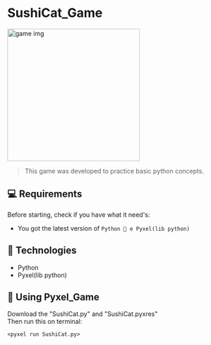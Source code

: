 # SushiCat_Game

<img src="https://user-images.githubusercontent.com/80905912/151588126-1712f662-a356-4095-b07b-d2da7c772c65.png" alt="game img" width="300px" heigth="300px">

>This game was developed to practice basic python concepts.


## 💻 Requirements

Before starting, check if you have what it need's:
* You got the latest version of `Python 🐍 e Pyxel(lib python)` 


## 🚀 Technologies

<ul>
    <li>Python</li>
    <li>Pyxel(lib python)</li>
</ul>


## 🤖 Using Pyxel_Game

Download the "SushiCat.py" and "SushiCat.pyxres"</br>
Then run this on terminal:</br>
``` 
<pyxel run SushiCat.py> 
```
